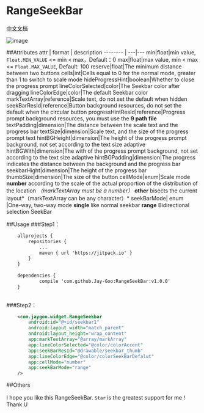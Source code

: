 
# RangeSeekBar 

[中文文档](https://github.com/Jay-Goo/RangeSeekBar/blob/master/README_ZH.md) 


![image](https://github.com/Jay-Goo/RangeSeekBar/blob/master/Gif/2017-02-08%2019_27_55.gif)

##Attributes
attr | format | description
-------- | ---|---
min|float|min value, `Float.MIN_VALUE` <= min < max，Default：0
max|float|max value, min < max <= `Float.MAX_VALUE`, Default: 100
reserve|float|The minimum distance between two buttons
cells|int|Cells equal to 0 for the normal mode, greater than 1 to switch to scale mode
hideProgressHint|boolean|Whether to close the progress prompt
lineColorSelected|color|The Seekbar color after dragging
lineColorEdge|color|The default Seekbar color
markTextArray|reference|Scale text, do not set the default when hidden
seekBarResId|reference|Button background resources, do not set the default when the circular button
progressHintResId|reference|Progress prompt background resources, you must use the **9 path file**
textPadding|dimension|The distance between the scale text and the progress bar
textSize|dimension|Scale text, and the size of the progress prompt text
hintBGHeight|dimension|The height of the progress prompt background, not set according to the text size adaptive
hintBGWith|dimension|The with of the progress prompt background, not set according to the text size adaptive
hintBGPadding|dimension|The progress indicates the distance between the background and the progress bar
seekbarHight|dimension|The height of the progress bar
thumbSize|dimension|The size of the button
cellMode|enum|Scale mode **number** according to the scale of the actual proportion of the distribution of the location *（markTextArray must be a number）* **other** bisects the current layout*（markTextArray can be any character）*
seekBarMode| enum |One-way, two-way mode **single** like normal seekbar **range** Bidirectional selection SeekBar 

##Usage
###Step1：
```xml
    allprojects {
		repositories {
			...
			maven { url 'https://jitpack.io' }
		}
	}
	
	dependencies {
	        compile 'com.github.Jay-Goo:RangeSeekBar:v1.0.0'
	}
   
```


###Step2：
```xml
    <com.jaygoo.widget.RangeSeekbar
        android:id="@+id/seekbar1"
        android:layout_width="match_parent"
        android:layout_height="wrap_content"
        app:markTextArray="@array/markArray"
        app:lineColorSelected="@color/colorAccent"
        app:seekBarResId="@drawable/seekbar_thumb"
        app:lineColorEdge="@color/colorSeekBarDefalut"
        app:cellMode="number"
        app:seekBarMode="range"
    />
```




##Others 

I hope you like this RangeSeekBar. `Star` is the greatest support for me！ Thank U




